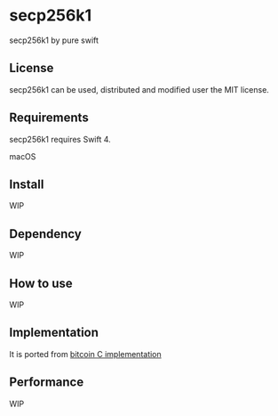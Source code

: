 # secp256k1
secp256k1 by pure swift

## License
secp256k1 can be used, distributed and modified user the MIT license.

## Requirements
secp256k1 requires Swift 4.

macOS

## Install

WIP

## Dependency

WIP

## How to use

WIP

## Implementation

It is ported from [bitcoin C implementation](https://github.com/bitcoin-core/secp256k1)

## Performance

WIP

